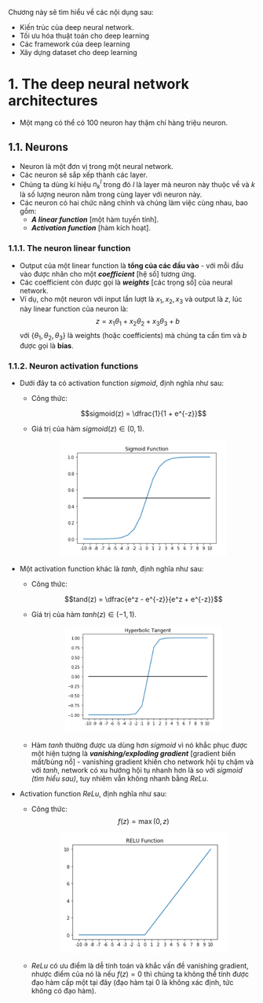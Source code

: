 Chương này sẽ tìm hiểu về các nội dụng sau:
* Kiến trúc của deep neural network.
* Tối ưu hóa thuật toán cho deep learning
* Các framework của deep learning
* Xây dựng dataset cho deep learning

# 1. The deep neural network architectures
* Một mạng có thể có 100 neuron hay thậm chí hàng triệu neuron.

## 1.1. Neurons
* Neuron là một đơn vị trong một neural network.
* Các neuron sẽ sắp xếp thành các layer.
* Chúng ta dùng kí hiệu $n_k^l$ trong đó $l$ là layer mà neuron này thuộc về và $k$ là số lượng neuron nằm trong cùng layer với neuron này.
* Các neuron có hai chức năng chính và chúng làm việc cùng nhau, bao gồm:
  * ***A linear function*** [một hàm tuyến tính].
  * ***Activation function*** [hàm kích hoạt].

### 1.1.1. The neuron linear function
* Output của một linear function là **tổng của các đầu vào** - với mỗi đầu vào được nhân cho một ***coefficient*** [hệ số] tương ứng.
* Các coefficient còn được gọi là ***weights*** [các trọng số] của neural network.
* Ví dụ, cho một neuron với input lần lượt là $x_1, x_2, x_3$ và output là $z$, lúc này linear function của neuron là:
  $$z = x_1\theta_1 + x_2\theta_2 + x_3\theta_3 + b$$
  với $\{\theta_1, \theta_2, \theta_3\}$ là weights (hoặc coefficients) mà chúng ta cần tìm và $b$ được gọi là **bias**.

### 1.1.2. Neuron activation functions
* Dưới đây ta có activation function $sigmoid$, định nghĩa như sau:
  * Công thức:
  
    $$sigmoid(z) = \dfrac{1}{1 + e^{-z}}$$

  * Giá trị của hàm $sigmoid(z) \in (0, 1)$.
    <center>
    
      ![](images/01.00.png) 
  
    </center>

* Một activation function khác là $tanh$, định nghĩa như sau:
  * Công thức:
  
    $$tand(z) = \dfrac{e^z - e^{-z}}{e^z + e^{-z}}$$

  * Giá trị của hàm $tanh(z) \in (-1, 1)$.
    <center>

      ![](images/01.01.png)

    </center>

  * Hàm $tanh$ thường được ưa dùng hơn $sigmoid$ vì nó khắc phục được một hiện tượng là ***vanishing/exploding gradient*** [gradient biến mất/bùng nổ] - vanishing gradient khiến cho network hội tụ chậm và với $tanh$, network có xu hướng hội tụ nhanh hơn là so với $sigmoid$ _(tìm hiểu sau)_, tuy nhiêm vẫn không nhanh bằng $ReLu$.

* Activation function $ReLu$, định nghĩa như sau:
  * Công thức:
    $$f(z) = \max{(0, z)}$$

    <center>

      ![](images/01.02.png)

    </center>

  * $ReLu$ có ưu điểm là dễ tính toán và khắc vấn đề vanishing gradient, nhược điểm của nó là nếu $f(z) = 0$ thì chúng ta không thể tính được đạo hàm cấp một tại đây (đạo hàm tại $0$ là không xác định, tức không có đạo hàm). 